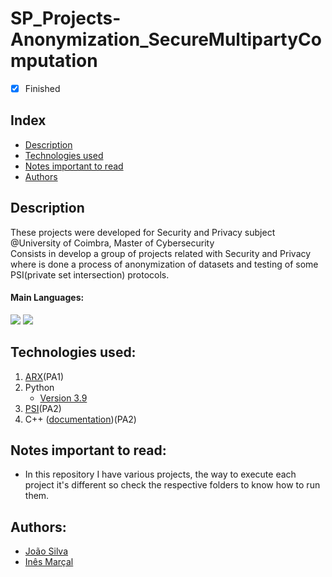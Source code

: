# SP_Projects-Anonymization_SecureMultipartyComputation

- [x] Finished

## Index
- [Description](#description)
- [Technologies used](#technologies-used)
- [Notes important to read](#notes-important-to-read)
- [Authors](#authors)

## Description
These projects were developed for Security and Privacy subject @University of Coimbra, Master of Cybersecurity <br>
Consists in develop a group of projects related with Security and Privacy where is done a process of anonymization of datasets and testing of some PSI(private set intersection) protocols.

#### Main Languages:
![](https://img.shields.io/badge/Python-333333?style=flat&logo=python&logoColor=4F74DA)
![](https://img.shields.io/badge/-C++-333333?style=flat&logo=C%2B%2B&logoColor=895BE6)

## Technologies used:
1. [ARX](https://arx.deidentifier.org/downloads/)(PA1)
2. Python
    - [Version 3.9](https://www.python.org/downloads/release/python-390/)
3. [PSI](https://github.com/rscmendes/PSI)(PA2)
4. C++ ([documentation](https://devdocs.io/cpp/))(PA2)

## Notes important to read:
   - In this repository I have various projects, the way to execute each project it's different so check the respective folders to know how to run them.

## Authors:
- [João Silva](https://github.com/joaosilva21)
- [Inês Marçal](https://github.com/inesmarcal)
